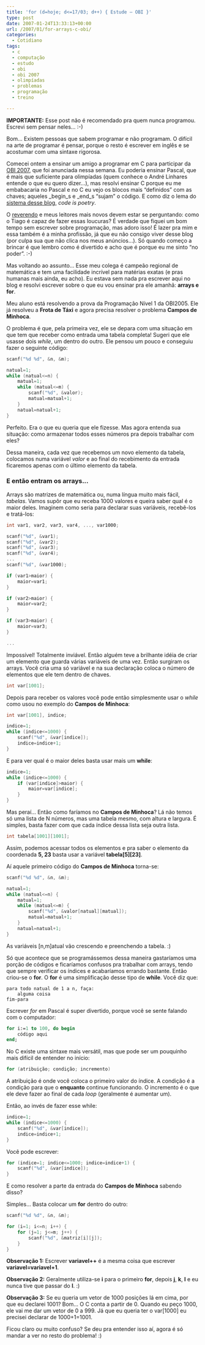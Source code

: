 ```yaml
---
title: 'for (d=hoje; d<=17/03; d++) { Estude – OBI }'
type: post
date: 2007-01-24T13:33:13+00:00
url: /2007/01/for-arrays-c-obi/
categories:
  - Cotidiano
tags:
  - c
  - computação
  - estudo
  - obi
  - obi 2007
  - olimpíadas
  - problemas
  - programação
  - treino

---
```

**IMPORTANTE:** Esse post não é recomendado pra quem nunca programou. Escrevi sem pensar neles… :-)

Bom… Existem pessoas que sabem programar e não programam. O difícil na arte de programar é pensar, porque o resto é escrever em inglês e se acostumar com uma sintaxe rigorosa.

Comecei ontem a ensinar um amigo a programar em C para participar da [OBI 2007][1], que foi anunciada nessa semana. Eu poderia ensinar Pascal, que é mais que suficiente para olimpíadas (quem conhece o André Linhares entende o que eu quero dizer…), mas resolvi ensinar C porque eu me embabacaria no Pascal e no C eu vejo os blocos mais “definidos” com as chaves; aqueles _begin_s e _end_s “sujam” o código. E como diz o lema do [sistema desse blog][2], _code is poetry_.

O [reverendo][3] e meus leitores mais novos devem estar se perguntando: como o Tiago é capaz de fazer essas loucuras? É verdade que fiquei um bom tempo sem escrever sobre programação, mas adoro isso! É lazer pra mim e essa também é a minha profissão, já que eu não consigo viver desse blog (por culpa sua que não clica nos meus anúncios…). Só quando começo a brincar é que lembro como é divertido e acho que é porque eu me sinto “no poder”. :-)

Mas voltando ao assunto… Esse meu colega é campeão regional de matemática e tem uma facilidade incrível para matérias exatas (e pras humanas mais ainda, eu acho). Eu estava sem nada pra escrever aqui no blog e resolvi escrever sobre o que eu vou ensinar pra ele amanhã: **arrays e for**.

Meu aluno está resolvendo a prova da Programação Nível 1 da OBI2005. Ele já resolveu a **Frota de Táxi** e agora precisa resolver o problema **Campos de Minhoca**.

O problema é que, pela primeira vez, ele se depara com uma situação em que tem que receber como entrada uma tabela completa! Sugeri que ele usasse dois _while_, um dentro do outro. Ele pensou um pouco e conseguiu fazer o seguinte código:

```c
scanf("%d %d", &n, &m);

natual=1;
while (natual<=n) {
	matual=1;
	while (matual<=m) {
		scanf("%d", &valor);
		matual=matual+1;
	}
	natual=natual+1;
}
```

Perfeito. Era o que eu queria que ele fizesse. Mas agora entenda sua situação: como armazenar todos esses números pra depois trabalhar com eles?

Dessa maneira, cada vez que recebemos um novo elemento da tabela, colocamos numa variável _valor_ e ao final do recebimento da entrada ficaremos apenas com o último elemento da tabela.

### E então entram os arrays...

Arrays são matrizes de matemática ou, numa língua muito mais fácil, _tabelas_. Vamos supôr que eu receba 1000 valores e queira saber qual é o maior deles. Imaginem como seria para declarar suas variáveis, recebê-los e tratá-los:

```c
int var1, var2, var3, var4, ..., var1000;

scanf("%d", &var1);
scanf("%d", &var2);
scanf("%d", &var3);
scanf("%d", &var4);
...
scanf("%d", &var1000);

if (var1>maior) {
	maior=var1;
}

if (var2>maior) {
	maior=var2;
}

if (var3>maior) {
	maior=var3;
}

...
```

Impossível! Totalmente inviável. Então alguém teve a brilhante idéia de criar um elemento que guarda várias variáveis de uma vez. Então surgiram os arrays. Você cria uma só variável e na sua declaração coloca o número de elementos que ele tem dentro de chaves.

```c
int var[1001];
```

Depois para receber os valores você pode então simplesmente usar o _while_ como usou no exemplo do **Campos de Minhoca**:

```c
int var[1001], indice;

indice=1;
while (indice<=1000) {
	scanf("%d", &var[indice]);
	indice=indice+1;
}
```

E para ver qual é o maior deles basta usar mais um **while**:

```c
indice=1;
while (indice<=1000) {
	if (var[indice]>maior) {
		maior=var[indice];
	}
}
```

Mas peraí... Então como faríamos no **Campos de Minhoca**? Lá não temos só uma lista de N números, mas uma tabela mesmo, com altura e largura. É simples, basta fazer com que cada índice dessa lista seja outra lista.

```c
int tabela[1001][1001];
```

Assim, podemos acessar todos os elementos e pra saber o elemento da coordenada **5, 23** basta usar a variável **tabela\[5\]\[23\]**.

Aí aquele primeiro código do **Campos de Minhoca** torna-se:

```c
scanf("%d %d", &n, &m);

natual=1;
while (natual<=n) {
	matual=1;
	while (matual<=m) {
		scanf("%d", &valor[natual][matual]);
		matual=matual+1;
	}
	natual=natual+1;
}
```

As variáveis [n,m]atual vão crescendo e preenchendo a tabela. :)

Só que acontece que se programássemos dessa maneira gastaríamos uma porção de códigos e ficaríamos confusos pra trabalhar com arrays, tendo que sempre verificar os índices e acabaríamos errando bastante. Então criou-se o **for**. O **for** é uma simplificação desse tipo de **while**. Você diz que:

```
para todo natual de 1 a n, faça:
	alguma coisa
fim-para
```

Escrever _for_ em Pascal é super divertido, porque você se sente falando com o computador:

```pascal
for i:=1 to 100, do begin
	código aqui
end;
```

No C existe uma sintaxe mais versátil, mas que pode ser um pouquinho mais difícil de entender no início:

```c
for (atribuição; condição; incremento)
```

A atribuição é onde você coloca o primeiro valor do índice. A condição é a condição para que o **enquanto** continue funcionando. O incremento é o que ele deve fazer ao final de cada _loop_ (geralmente é aumentar um).

Então, ao invés de fazer esse while:

```c
indice=1;
while (indice<=1000) {
	scanf("%d", &var[indice]);
	indice=indice+1;
}
```

Você pode escrever:

```c
for (indice=1; indice<=1000; indice=indice+1) {
	scanf("%d", &var[indice]);
}
```

E como resolver a parte da entrada do **Campos de Minhoca** sabendo disso?

Simples... Basta colocar um **for** dentro do outro:

```c
scanf("%d %d", &n, &m);

for (i=1; i<=n; i++) {
	for (j=1; j<=m; j++) {
		scanf("%d", &matriz[i][j]);
	}
}
```

**Observação 1:** Escrever **variavel++** é a mesma coisa que escrever **variavel=variavel+1**.

**Observação 2:** Geralmente utiliza-se **i** para o primeiro **for**, depois **j**, **k**, **l** e eu nunca tive que passar do **l**. :)

**Observação 3:** Se eu queria um vetor de 1000 posições lá em cima, por que eu declarei 1001? Bom... O C conta a partir de 0. Quando eu peço 1000, ele vai me dar um vetor de 0 a 999. Já que eu queria ter o var[1000] eu precisei declarar de 1000+1=1001.

Ficou claro ou muito confuso? Se deu pra entender isso aí, agora é só mandar a ver no resto do problema! :)

 [1]: http://olimpiada.ic.unicamp.br/
 [2]: http://wordpress.org/
 [3]: http://1001gatos.org/


